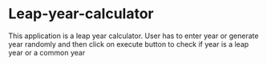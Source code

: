 # Leap-year-calculator
This application is a leap year calculator. User has to enter year or generate year randomly and then click on execute button to check if year is a leap year or a common year
